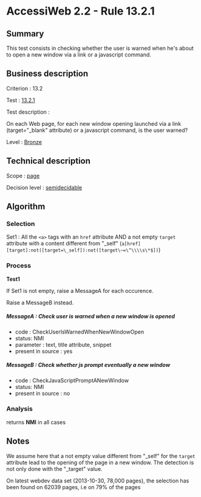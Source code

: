 # AccessiWeb 2.2 - Rule 13.2.1

## Summary

This test consists in checking whether the user is warned when he's about to open a new window via a link or a javascript command.

## Business description

Criterion : 13.2

Test : [13.2.1](http://accessiweb.org/index.php/accessiweb-22-english-version.html#test-13-2-1)

Test description :

On each Web page, for each new window opening launched via a link (target="_blank" attribute) or a javascript command, is the user warned?

Level : [Bronze](/en/category/rules-design/accessiweb-11/level/bronze)

## Technical description

Scope : [page](/en/category/rules-design/accessiweb-11/scope/page)

Decision level :
[semidecidable](/en/category/rules-design/accessiweb-11/decision-level/semidecidable)

## Algorithm

### Selection

Set1 : All the `<a>` tags with an `href` attribute AND a not empty `target` attribute with a content different from "_self" (`a[href][target]:not([target=\_self]):not([target\~=\^\\\\s\*$])`)

### Process

**Test1**

If Set1 is not empty, raise a MessageA for each occurence.

Raise a MessageB instead.

##### MessageA : Check user is warned when a new window is opened

-   code : CheckUserIsWarnedWhenNewWindowOpen
-   status: NMI
-   parameter : text, title attribute, snippet
-   present in source : yes

##### MessageB : Check whether js prompt eventually a new window

-   code : CheckJavaScriptPromptANewWindow
-   status: NMI
-   present in source : no

### Analysis

returns **NMI** in all cases

## Notes

We assume here that a not empty value different from "_self" for the
`target` attribute lead to the opening of the page in a new window. The
detection is not only done with the "_target" value.

On latest webdev data set (2013-10-30, 78,000 pages), the selection has
been found on 62039 pages, i.e on 79% of the pages
